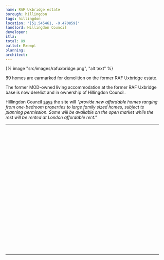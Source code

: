 ```yaml
---
name: RAF Uxbridge estate
borough: hillingdon
tags: hillingdon
location: '[51.545461, -0.470859]'
landlord: Hillingdon Council
developer: 
itla: 
total: 89
ballot: Exempt
planning: 
architect: 
---
```

{% image "src/images/rafuxbridge.png", "alt text" %}

89 homes are earmarked for demolition on the former RAF Uxbridge estate.

The former MOD-owned living accommodation at the former RAF Uxbridge base is now derelict and in ownership of Hillingdon Council.

Hillingdon Council [says](https://www.hillingdon.gov.uk/article/13255/Council-to-bring-historic-former-RAF-site-back-to-life-to-meet-housing-demand) the site will _"provide new affordable homes ranging from one-bedroom properties to large family sized homes, subject to planning permission. Some will be available on the open market while the rest will be rented at London affordable rent."_

---

<!------------THE CODE BELOW RENDERS THE MAP - DO NOT EDIT! ---------------------------->

<div id="map" style="width: 100%; height: 400px;"></div>

<script>
  var map = L.map('map').setView({{ location }}, 13);
  L.tileLayer('https://tile.openstreetmap.org/{z}/{x}/{y}.png', {
  maxZoom: 19,
attribution: '&copy; <a href="http://www.openstreetmap.org/copyright">OpenStreetMap</a>'
}).addTo(map);
var circle = L.circle({{ location }}, {
    color: 'red',
    fillColor: '#f03',
    fillOpacity: 0.5,
    radius: 500
}).addTo(map);
</script>

---

